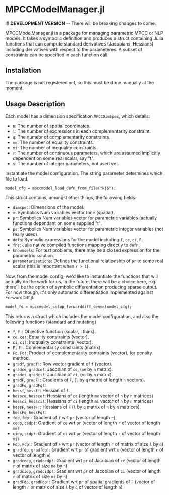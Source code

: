 # MPCCModelManager.jl

!!! **DEVELOPMENT VERSION** -- There will be breaking changes to come.

MPCCModelManager.jl is a package for managing parametric MPCC or NLP models. It
takes a symbolic definition and produces a struct containing Julia functions
that can compute standard derivatives (Jacobians, Hessians) including
derivatives with respect to the parameteres. A subset of constraints can be
specified in each function call.

## Installation

The package is not registered yet, so this must be done manually at the moment.

## Usage Description

Each model has a dimension specification `MPCCDimSpec`, which details:

* `n`: The number of spatial coordinates.
* `l`: The number of expressions in each complementarity constraint.
* `q`: The numebr of complementarity constraints.
* `me`: The number of equality constraints.
* `mi`: The number of inequality constraints.
* `r`: The number of continuous parameters, which are assumed implicitly dependent on some real scalar, say "t".
* `s`: The number of integer parameters, not used yet.

Instantiate the model configuration.  The string parameter determines which file
to load.

`model_cfg = mpccmodel_load_defn_from_file("kj6");`

This struct contains, amongst other things, the following fields:

* `dimspec`: Dimensions of the model.
* `x`: Symbolics Num variables vector for `x` (spatial).
* `pr`: Symbolics Num variables vector for parametric variables (actually functions dependant on some supplied "t".
* `ps`: Symbolics Num variables vector for parametric integer variables (not really used).
* `defn`: Symbolic expressions for the model including `f`, `ce`, `ci`, `F`.
* `fns`: Julia native compiled functions mapping directly to `defn`.
* `knownsols`: For test problems, there may be a closed expression for the parametric solution.
* `parameterisations`: Defines the functional relationship of `pr` to some real scalar (this is important when `r > 1`).

Now, from the model config, we'd like to instantiate the functions that will
actually do the work for us. In the future, there will be a choice here, e.g.
there'll be the option of symbolic differentiation producing sparse output.  For
now though, it's only automatic differentiation implemented against
ForwardDiff.jl.

`model_fd = mpccmodel_setup_forwarddiff_dense(model_cfg);`

This returns a struct which includes the model configuration, and also the following functions (standard and mutating)

* `f`, `f!`: Objective function (scalar, I think).
* `ce`, `ce!`: Equality constraints (vector).
* `ci`, `ci!`: Inqquality constraints (vector).
* `F,` `F!`: Comlementarity constraints (matrix).
* `Fq`, `Fq!`: Product of complementarity contraints (vector), for penalty method.
* `gradf`, `gradf!`: Row vector gradient of `f` (vector).
* `gradce`, `gradce!`: Jacobian of `ce`, (`me` by `n` matrix).
* `gradci`, `gradci!`: Jacobian of `ci`, (`mi` by `n` matrix).
* `gradF`, `gradF!`:  Gradients of `F`, (`l` by `q` matrix of length `n` vectors).
* `gradFq`, `gradFq!`: 
* `hessf`, `hessf!`: Hessian of `f`.
* `hessce`, `hessce!`: Hessians of `ce` (length `me` vector of `n` by `n` matrices)
* `hessci`, `hessci!`: Hessians of `ci` (length `mi` vector of `n` by `n` matrices)
* `hessF`, `hessF!`: Hessians of `F` (`l` by `q` matrix of `n` by `n` matrices)
* `hessFq`, `hessFq!`: 
* `fdp`, `fdp!`: Gradient of `f` wrt `pr` (vector of length `r`)
* `cedp`, `cedp!`: Gradient of `ce` wrt `pr` (vector of length `r` of vector of length `me`)
* `cidp`, `cidp!`: Gradient of `ci` wrt `pr` (vector of length `r` of vector of length `mi`)
* `Fdp`, `Fdp!`: Gradient of `F` wrt `pr` (vector of length `r` of matrix of size `l` by `q`)
* `gradfdp`, `gradfdp!`: Gradient wrt `pr` of gradient wrt `x` (vector of length `r` of vector of length `n`)
* `gradcedp`, `gradcedp!`: Gradient wrt `pr` of Jacobian of `ce` (vector of length `r` of matrix of size `me` by `n`)
* `gradcidp`, `gradcidp!`: Gradient wrt `pr` of Jacobian of `ci` (vector of length `r` of matrix of size `mi` by `n`)
* `gradFdp`, `gradFdp!`: Gradient wrt `pr` of spatial gradients of `F` (vector of length `r` or matrix of size `l` by `q` of vector of length `n`)


